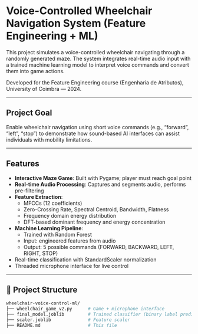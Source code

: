 # Voice-Controlled Wheelchair Navigation System (Feature Engineering + ML)

This project simulates a voice-controlled wheelchair navigating through a randomly generated maze. The system integrates real-time audio input with a trained machine learning model to interpret voice commands and convert them into game actions.

Developed for the Feature Engineering course (Engenharia de Atributos), University of Coimbra — 2024.

---

## Project Goal

Enable wheelchair navigation using short voice commands (e.g., “forward”, “left”, “stop”) to demonstrate how sound-based AI interfaces can assist individuals with mobility limitations.

---

## Features

- **Interactive Maze Game**: Built with Pygame; player must reach goal point
- **Real-time Audio Processing**: Captures and segments audio, performs pre-filtering
- **Feature Extraction**:
  - MFCCs (12 coefficients)
  - Zero-Crossing Rate, Spectral Centroid, Bandwidth, Flatness
  - Frequency domain energy distribution
  - DFT-based dominant frequency and energy concentration
- **Machine Learning Pipeline**:
  - Trained with Random Forest
  - Input: engineered features from audio
  - Output: 5 possible commands (FORWARD, BACKWARD, LEFT, RIGHT, STOP)
- Real-time classification with StandardScaler normalization
- Threaded microphone interface for live control

---

## 📂 Project Structure
```bash
wheelchair-voice-control-ml/
├── wheelchair_game_v2.py      # Game + microphone interface
├── final_model.joblib         # Trained classifier (binary label prediction)
├── scaler.joblib              # Feature scaler
├── README.md                  # This file
